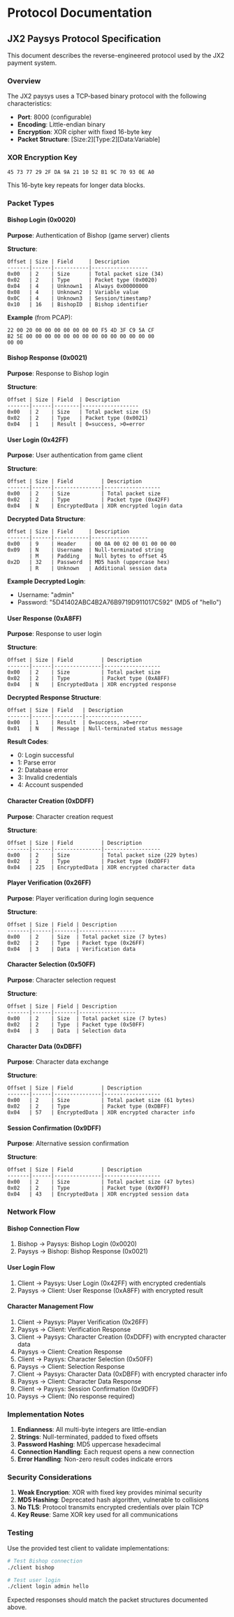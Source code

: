# Protocol Documentation

## JX2 Paysys Protocol Specification

This document describes the reverse-engineered protocol used by the JX2 payment system.

### Overview

The JX2 paysys uses a TCP-based binary protocol with the following characteristics:
- **Port**: 8000 (configurable)
- **Encoding**: Little-endian binary
- **Encryption**: XOR cipher with fixed 16-byte key
- **Packet Structure**: [Size:2][Type:2][Data:Variable]

### XOR Encryption Key

```
45 73 77 29 2F DA 9A 21 10 52 B1 9C 70 93 0E A0
```

This 16-byte key repeats for longer data blocks.

### Packet Types

#### Bishop Login (0x0020)

**Purpose**: Authentication of Bishop (game server) clients

**Structure**:
```
Offset | Size | Field     | Description
-------|------|-----------|------------------
0x00   | 2    | Size      | Total packet size (34)
0x02   | 2    | Type      | Packet type (0x0020)
0x04   | 4    | Unknown1  | Always 0x00000000
0x08   | 4    | Unknown2  | Variable value
0x0C   | 4    | Unknown3  | Session/timestamp?
0x10   | 16   | BishopID  | Bishop identifier
```

**Example** (from PCAP):
```
22 00 20 00 00 00 00 00 00 00 F5 4D 3F C9 5A CF
B2 5E 00 00 00 00 00 00 00 00 00 00 00 00 00 00
00 00
```

#### Bishop Response (0x0021)

**Purpose**: Response to Bishop login

**Structure**:
```
Offset | Size | Field  | Description
-------|------|--------|------------------
0x00   | 2    | Size   | Total packet size (5)
0x02   | 2    | Type   | Packet type (0x0021)
0x04   | 1    | Result | 0=success, >0=error
```

#### User Login (0x42FF)

**Purpose**: User authentication from game client

**Structure**:
```
Offset | Size | Field         | Description
-------|------|---------------|------------------
0x00   | 2    | Size          | Total packet size
0x02   | 2    | Type          | Packet type (0x42FF)
0x04   | N    | EncryptedData | XOR encrypted login data
```

**Decrypted Data Structure**:
```
Offset | Size | Field     | Description
-------|------|-----------|------------------
0x00   | 9    | Header    | 00 0A 00 02 00 01 00 00 00
0x09   | N    | Username  | Null-terminated string
       | M    | Padding   | Null bytes to offset 45
0x2D   | 32   | Password  | MD5 hash (uppercase hex)
       | R    | Unknown   | Additional session data
```

**Example Decrypted Login**:
- Username: "admin" 
- Password: "5D41402ABC4B2A76B9719D911017C592" (MD5 of "hello")

#### User Response (0xA8FF)

**Purpose**: Response to user login

**Structure**:
```
Offset | Size | Field         | Description
-------|------|---------------|------------------
0x00   | 2    | Size          | Total packet size
0x02   | 2    | Type          | Packet type (0xA8FF)
0x04   | N    | EncryptedData | XOR encrypted response
```

**Decrypted Response Structure**:
```
Offset | Size | Field   | Description
-------|------|---------|------------------
0x00   | 1    | Result  | 0=success, >0=error
0x01   | N    | Message | Null-terminated status message
```

**Result Codes**:
- 0: Login successful
- 1: Parse error
- 2: Database error  
- 3: Invalid credentials
- 4: Account suspended

#### Character Creation (0xDDFF)

**Purpose**: Character creation request

**Structure**:
```
Offset | Size | Field         | Description
-------|------|---------------|------------------
0x00   | 2    | Size          | Total packet size (229 bytes)
0x02   | 2    | Type          | Packet type (0xDDFF)
0x04   | 225  | EncryptedData | XOR encrypted character data
```

#### Player Verification (0x26FF)

**Purpose**: Player verification during login sequence

**Structure**:
```
Offset | Size | Field | Description
-------|------|-------|------------------
0x00   | 2    | Size  | Total packet size (7 bytes)
0x02   | 2    | Type  | Packet type (0x26FF)
0x04   | 3    | Data  | Verification data
```

#### Character Selection (0x50FF)

**Purpose**: Character selection request

**Structure**:
```
Offset | Size | Field | Description
-------|------|-------|------------------
0x00   | 2    | Size  | Total packet size (7 bytes)
0x02   | 2    | Type  | Packet type (0x50FF)
0x04   | 3    | Data  | Selection data
```

#### Character Data (0xDBFF)

**Purpose**: Character data exchange

**Structure**:
```
Offset | Size | Field         | Description
-------|------|---------------|------------------
0x00   | 2    | Size          | Total packet size (61 bytes)
0x02   | 2    | Type          | Packet type (0xDBFF)
0x04   | 57   | EncryptedData | XOR encrypted character info
```

#### Session Confirmation (0x9DFF)

**Purpose**: Alternative session confirmation

**Structure**:
```
Offset | Size | Field         | Description
-------|------|---------------|------------------
0x00   | 2    | Size          | Total packet size (47 bytes)
0x02   | 2    | Type          | Packet type (0x9DFF)
0x04   | 43   | EncryptedData | XOR encrypted session data
```

### Network Flow

#### Bishop Connection Flow
1. Bishop → Paysys: Bishop Login (0x0020)
2. Paysys → Bishop: Bishop Response (0x0021)

#### User Login Flow  
1. Client → Paysys: User Login (0x42FF) with encrypted credentials
2. Paysys → Client: User Response (0xA8FF) with encrypted result

#### Character Management Flow
1. Client → Paysys: Player Verification (0x26FF)
2. Paysys → Client: Verification Response
3. Client → Paysys: Character Creation (0xDDFF) with encrypted character data
4. Paysys → Client: Creation Response
5. Client → Paysys: Character Selection (0x50FF)
6. Paysys → Client: Selection Response
7. Client → Paysys: Character Data (0xDBFF) with encrypted character info
8. Paysys → Client: Character Data Response
9. Client → Paysys: Session Confirmation (0x9DFF)
10. Paysys → Client: (No response required)

### Implementation Notes

1. **Endianness**: All multi-byte integers are little-endian
2. **Strings**: Null-terminated, padded to fixed offsets
3. **Password Hashing**: MD5 uppercase hexadecimal
4. **Connection Handling**: Each request opens a new connection
5. **Error Handling**: Non-zero result codes indicate errors

### Security Considerations

1. **Weak Encryption**: XOR with fixed key provides minimal security
2. **MD5 Hashing**: Deprecated hash algorithm, vulnerable to collisions  
3. **No TLS**: Protocol transmits encrypted credentials over plain TCP
4. **Key Reuse**: Same XOR key used for all communications

### Testing

Use the provided test client to validate implementations:

```bash
# Test Bishop connection
./client bishop

# Test user login  
./client login admin hello
```

Expected responses should match the packet structures documented above.